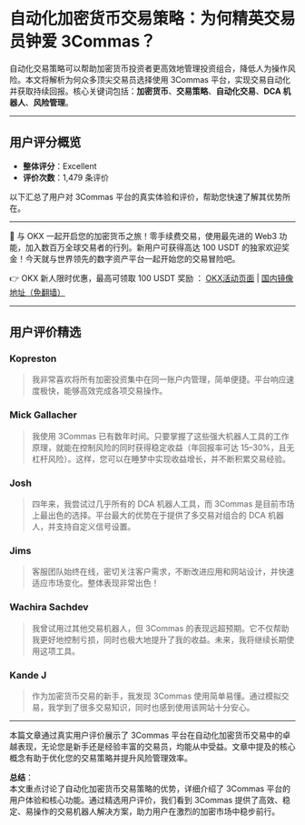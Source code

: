 # 自动化加密货币交易策略：为何精英交易员钟爱 3Commas？

自动化交易策略可以帮助加密货币投资者更高效地管理投资组合，降低人为操作风险。本文将解析为何众多顶尖交易员选择使用 3Commas 平台，实现交易自动化并获取持续回报。核心关键词包括：**加密货币**、**交易策略**、**自动化交易**、**DCA 机器人**、**风险管理**。

---

## 用户评分概览

- **整体评分**：Excellent
- **评价次数**：1,479 条评价

以下汇总了用户对 3Commas 平台的真实体验和评价，帮助您快速了解其优势所在。

---

🚀 与 OKX 一起开启您的加密货币之旅！零手续费交易，使用最先进的 Web3 功能，加入数百万全球交易者的行列。新用户可获得高达 100 USDT 的独家欢迎奖金！今天就与世界领先的数字资产平台一起开始您的交易冒险吧。

👉 OKX 新人限时优惠，最高可领取 100 USDT 奖励 ： [OKX活动页面](https://bit.ly/OKXe) | [国内镜像地址（免翻墙）](https://bit.ly/okX)

---

## 用户评价精选

### Kopreston
> 我非常喜欢将所有加密投资集中在同一账户内管理，简单便捷。平台响应速度极快，能够高效完成各项交易操作。

### Mick Gallacher
> 我使用 3Commas 已有数年时间。只要掌握了这些强大机器人工具的工作原理，就能在控制风险的同时获得稳定收益（年回报率可达 15–30%，且无杠杆风险）。这样，您可以在睡梦中实现收益增长，并不断积累交易经验。

### Josh
> 四年来，我尝试过几乎所有的 DCA 机器人工具，而 3Commas 是目前市场上最出色的选择。平台最大的优势在于提供了多交易对组合的 DCA 机器人，并支持自定义信号设置。

### Jims
> 客服团队始终在线，密切关注客户需求，不断改进应用和网站设计，并快速适应市场变化。整体表现非常出色！

### Wachira Sachdev
> 我曾试用过其他交易机器人，但 3Commas 的表现远超预期。它不仅帮助我更好地控制亏损，同时也极大地提升了我的收益。未来，我将继续长期使用这项工具。

### Kande J
> 作为加密货币交易的新手，我发现 3Commas 使用简单易懂。通过模拟交易，我学到了很多交易知识，同时也感到使用该网站十分安心。

---

本篇文章通过真实用户评价展示了 3Commas 平台在自动化加密货币交易中的卓越表现，无论您是新手还是经验丰富的交易员，均能从中受益。文章中提及的核心概念有助于优化您的交易策略并提升风险管理效率。

**总结**：  
本文重点讨论了自动化加密货币交易策略的优势，详细介绍了 3Commas 平台的用户体验和核心功能。通过精选用户评价，我们看到 3Commas 提供了高效、稳定、易操作的交易机器人解决方案，助力用户在激烈的加密市场中稳步前行。